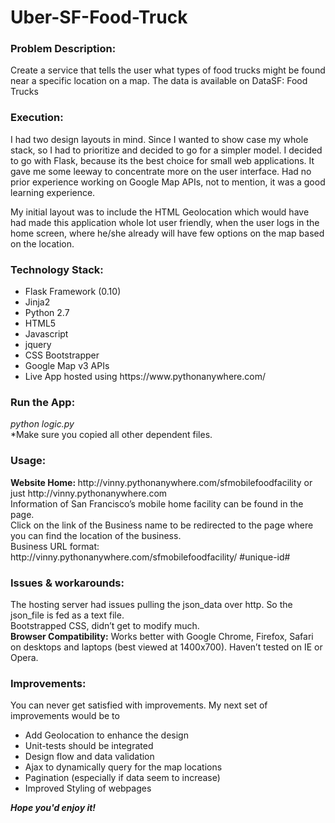<h1>Uber-SF-Food-Truck</h1>

<h3>Problem Description:</h3>
<p>Create a service that tells the user what types of food trucks might be found near a specific location on a map.
The data is available on DataSF: Food Trucks </p>

<h3>Execution: </h3>

<p> I had two design layouts in mind. Since I wanted to show case my whole stack, so I had to prioritize and decided to go for a simpler model. I decided to go with Flask, because its the best choice for small web applications. It gave me some leeway to concentrate more on the user interface. Had no prior experience working on Google Map APIs, not to mention, it was a good learning experience.

My initial layout was to include the HTML Geolocation which would have had made this application whole lot user friendly, when the user logs in the home screen, where he/she already will have few options on the map  based on the location. <p>

<h3> Technology Stack: </h3>

<ul>
<li>Flask Framework (0.10)
<li>Jinja2
<li>Python 2.7
<li>HTML5
<li>Javascript
<li>jquery
<li>CSS Bootstrapper
<li>Google Map v3 APIs
<li>Live App hosted using https://www.pythonanywhere.com/ 
</ul>

<h3> Run the App: </h3>

<p> <i>python logic.py </i> <br>
*Make sure you copied all other dependent files. </p>

<h3> Usage: </h3>

<p><b>Website Home: </b> http://vinny.pythonanywhere.com/sfmobilefoodfacility or just http://vinny.pythonanywhere.com <br>
Information of San Francisco’s mobile home facility can be found in the page. <br>
Click on the link of the Business name to be redirected to the page where you can find the location of the business. <br>
Business URL format: http://vinny.pythonanywhere.com/sfmobilefoodfacility/ #unique-id# <br> </p>

<h3> Issues & workarounds: </h3>

<p> The hosting server had issues pulling the json_data over http. So the json_file is fed as a text file. <br>
Bootstrapped CSS, didn’t get to modify much. <br>
<b>Browser Compatibility:</b> Works better with Google Chrome, Firefox, Safari on desktops and laptops (best viewed at 1400x700). Haven’t tested on IE or Opera. <br>
</p>

<h3> Improvements: </h3>

You can never get satisfied with improvements. My next set of improvements would be to
<ul>
<li> Add Geolocation to enhance the design
<li>Unit-tests should be integrated
<li>Design flow and data validation
<li>Ajax to dynamically query for the map locations
<li>Pagination (especially if data seem to increase)
<li>Improved Styling of webpages
</ul>
<b><i>Hope you'd enjoy it!</i></b>
